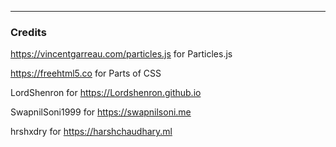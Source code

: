 
---
### Credits
https://vincentgarreau.com/particles.js for Particles.js

https://freehtml5.co for Parts of CSS

LordShenron for https://Lordshenron.github.io

SwapnilSoni1999 for https://swapnilsoni.me

hrshxdry for https://harshchaudhary.ml
